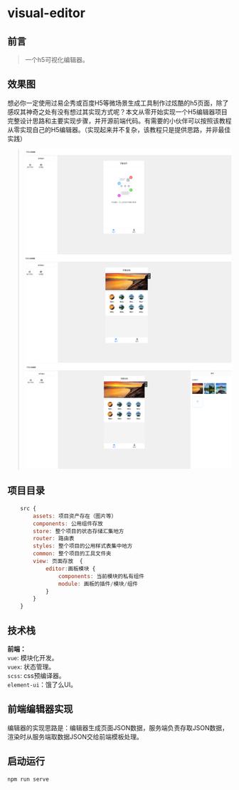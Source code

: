 # visual-editor

## 前言

> 一个h5可视化编辑器。

## 效果图
想必你一定使用过易企秀或百度H5等微场景生成工具制作过炫酷的h5页面，除了感叹其神奇之处有没有想过其实现方式呢？本文从零开始实现一个H5编辑器项目完整设计思路和主要实现步骤，并开源前端代码。有需要的小伙伴可以按照该教程从零实现自己的H5编辑器。（实现起来并不复杂，该教程只是提供思路，并非最佳实践）

> ![image](https://raw.githubusercontent.com/LuofengZhang/visual-editor/master/public/static/example/1.jpg)
> ![image](https://raw.githubusercontent.com/LuofengZhang/visual-editor/master/public/static/example/2.jpg)
> ![image](https://raw.githubusercontent.com/LuofengZhang/visual-editor/master/public/static/example/3.jpg)
## 项目目录
``` javascript
	src {
		assets: 项目资产存在（图片等）
		components: 公用组件存放
		store: 整个项目的状态存储汇集地方
		router: 路由表
		styles: 整个项目的公用样式表集中地方
		common: 整个项目的工具文件夹
		view: 页面存放  {
			editor:画板模块 {
				components: 当前模块的私有组件 
				module: 画板的插件/模块/组件
			}
		}
	}
```
## 技术栈
**前端：**<br/>
`vue`: 模块化开发。<br/>
`vuex`: 状态管理。<br/>
`scss`: css预编译器。<br/>
`element-ui`：饿了么UI。<br/>

## 前端编辑器实现
编辑器的实现思路是：编辑器生成页面JSON数据，服务端负责存取JSON数据，渲染时从服务端取数据JSON交给前端模板处理。

## 启动运行
```
npm run serve
```
